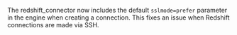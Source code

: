 The redshift_connector now includes the default `sslmode=prefer` parameter in the engine when creating a connection. This fixes an issue when Redshift connections are made via SSH.
